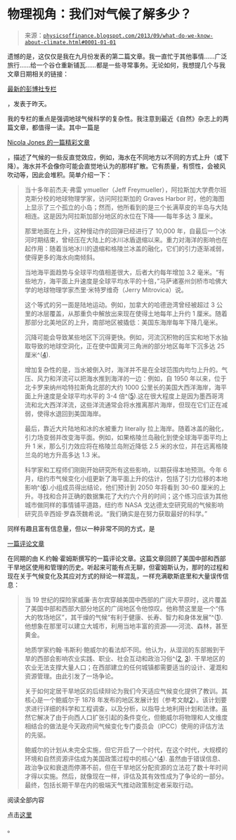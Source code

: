 <!--yml

分类：未分类

日期：2024-05-18 06:54:48

-->

# 物理视角：我们对气候了解多少？

> 来源：[`physicsoffinance.blogspot.com/2013/09/what-do-we-know-about-climate.html#0001-01-01`](http://physicsoffinance.blogspot.com/2013/09/what-do-we-know-about-climate.html#0001-01-01)

遗憾的是，这仅仅是我在九月份发表的第二篇文章。我一直忙于其他事情……广泛旅行……给一个谷仓重新铺瓦……都是一些寻常事务。无论如何，我想提几个与我文章日期相关的链接：

[最新的彭博社专栏](http://www.bloomberg.com/news/2013-09-24/climate-uncertainty-is-a-sign-of-good-science.html)

，发表于昨天。

我的专栏的重点是强调地球气候科学的复杂性。我注意到最近《自然》杂志上的两篇文章，都值得一读。其中一篇是

[Nicola Jones 的一篇精彩文章](http://www.nature.com/news/climate-science-rising-tide-1.13749)

，描述了气候的一些反直觉效应，例如，海水在不同地方以不同的方式上升（或下降）。海水并不会像你可能会直觉地认为的那样扩散。它有质量，有惯性，会被风吹动等，因此会堆积。简单介绍一下：

> 当十多年前杰夫·弗雷 ymueller（Jeff Freymueller），阿拉斯加大学费尔班克斯分校的地球物理学家，访问阿拉斯加的 Graves Harbor 时，他的海图上显示了三个孤立的小岛；然而，他所看到的是三个长满草皮的半岛与大陆相连。这是因为阿拉斯加部分地区的水位在下降——每年多达 3 厘米。
> 
> 那里地面在上升，这种慢动作的回弹已经进行了 10,000 年，自最后一个冰河时期结束，曾经压在大陆上的冰川冰盾退缩以来。重力对海洋的影响也在起作用：随着当地冰川的退缩和格陵兰冰盖的融化，它们的引力逐渐减弱，使得更多的海水向南倾斜。
> 
> 当地海平面趋势与全球平均值相差很大，后者大约每年增加 3.2 毫米。“有些地方，海平面上升速度是全球平均水平的十倍，”马萨诸塞州剑桥市哈佛大学的地球物理学家杰里·米特罗维奇（Jerry Mitrovica）说。
> 
> 这个等式的另一面是陆地运动。例如，加拿大的哈德逊湾曾经被超过 3 公里的冰层覆盖，从那重负中解放出来现在使得土地每年上升约 1 厘米。随着那部分北美地区的上升，南部地区被撬低：美国东海岸每年下降几毫米。
> 
> 沉降可能会导致某些地区下沉得更快。例如，河流沉积物的压实和地下水抽取导致的地球空洞化，正在使中国黄河三角洲的部分地区每年下沉多达 25 厘米^([4](http://www.nature.com/news/climate-science-rising-tide-1.13749#b4 "Higgins, S., Overeem, I., Tanaka, A. & Syvitski, J. P. M. Geophys. Res. Let. 40, 3898–3902 (2013).")).
> 
> 增加复杂性的是，当水被倒入时，海洋并不是在全球范围内均匀上升的。气压、风力和洋流可以把海水推到海洋的一边：例如，自 1950 年以来，位于北卡罗来纳州哈特拉斯角北部的大约 1000 公里长的美国大西洋海岸，海平面上升速度是全球平均水平的 3-4 倍^([5](http://www.nature.com/news/climate-science-rising-tide-1.13749#b5 "Sallenger, A. H. Jr, Doran, K. S. & Howd, P. A. Nature Clim. Change 2, 884–888 (2012).")).这在很大程度上是因为墨西哥湾流和北大西洋洋流，这些洋流通常会将水推离那片海岸，但现在它们正在减弱，使得水退回到美国海岸。
> 
> 最后，靠近大片陆地和冰的水被重力 literally 拉上海岸。随着冰盖的融化，引力场变弱并改变海平面。例如，如果格陵兰岛融化到使全球海平面平均上升 1 米，那么引力效应将在格陵兰岛附近降低 2.5 米的水位，并在远离格陵兰岛的地方升高多达 1.3 米。
> 
> 科学家和工程师们刚刚开始研究所有这些影响，以期获得本地预测。今年 6 月，纽约市气候变化小组更新了海平面上升的估计，包括了引力位移的本地影响^([6](http://www.nature.com/news/climate-science-rising-tide-1.13749#b6 "New York City Panel on Climate Change Climate Risk Information 2013 (City of New York Special Initiative on Rebuilding and Resiliancy, 2013).")).小组成员得出结论，他们预计到 2050 年将看到 30-60 厘米的上升。寻找和合并正确的数据集花了大约六个月的时间；这个练习应该为其他城市做同样的事情铺平道路，纽约市 NASA 戈达德太空研究局的气候影响研究员辛西娅·罗森茨魏希说。“我们确实是在努力获取最好的科学。”

同样有趣且富有信息量，但以一种非常不同的方式，是

[一篇评论文章](http://www.nature.com/news/history-pushing-the-climate-frontier-1.13741)

在同期的由 K.约翰·霍姆斯撰写的一篇评论文章。这篇文章回顾了美国中部和西部干旱地区使用和管理的历史。听起来可能有点无聊，但霍姆斯认为，那时的过程和现在关于气候变化及其应对方式的辩论一样混乱，一样充满歇斯底里和大量误传信息：

> 当 19 世纪的探险家威廉·吉尔宾穿越美国中西部的广阔大平原时，这片覆盖了美国中部和西部大部分地区的广阔地区令他惊叹。他称赞这里是一个“伟大的牧场地区”，其干燥的气候“有利于健康、长寿、智力和身体发展”^([1](http://www.nature.com/news/history-pushing-the-climate-frontier-1.13741#b1 "Gilpin, W. The Central Gold Region (Sower, Barnes and Company, 1860).")). 他想象在那里可以建立大城市，利用当地丰富的资源——河流、森林，甚至黄金。
> 
> 地质学家约翰·韦斯利·鲍威尔的看法却不同。他认为，从湿润的东部搬到干旱的西部会影响农业实践、职业、社会互动和政治习俗^([2](http://www.nature.com/news/history-pushing-the-climate-frontier-1.13741#b2 "Powell, J. W. Report on the Lands of the Arid Region of the United States (US Department of the Interior, 1878)."), [3](http://www.nature.com/news/history-pushing-the-climate-frontier-1.13741#b3 "USGS. Twelfth Annual Report of the United States Geological Survey to the Secretary of the Interior, 1890–91, Part II–Irrigation (Government Printing Office, 1891).")). 干旱地区的农业无法支撑大量人口；在西部建立的任何城镇都需要适当的设计、灌溉和资源管理。由此引发了一场争论。
> 
> 关于如何定居干旱地区的后续辩论为我们今天适应气候变化提供了教训。其核心是一个鲍威尔于 1878 年发布的地区发展计划（参考文献[2](http://www.nature.com/news/history-pushing-the-climate-frontier-1.13741#b2 "Powell, J. W. Report on the Lands of the Arid Region of the United States (US Department of the Interior, 1878).")）。该计划要求进行详细的科学和工程调查，以及分析，以指导土地利用计划和法律。虽然它解决了由于向西人口扩张引起的条件变化，但鲍威尔将物理和人文维度相结合的做法是今天政府间气候变化专门委员会（IPCC）使用的评估方法的先驱。
> 
> 鲍威尔的计划从未完全实施，但它开启了一个时代，在这个时代，大规模的环境和自然资源评估成为美国政策过程中的核心^([4](http://www.nature.com/news/history-pushing-the-climate-frontier-1.13741#b4 "Holmes, K. J. & Wolman, M. W. Environ. Mgmt 27, 177–193 (2001).")). 虽然由于错误信息、政治争议和衰退而停滞不前，但在干旱地区分配资源的立法花了数十年时间才得以实施。然后，就像现在一样，评估及其有效性成为了争论的一部分。最终，包括长期干旱在内的极端天气推动政策制定者采取行动。

阅读全部内容

点击[这里](http://www.nature.com/news/history-pushing-the-climate-frontier-1.13741)

。
